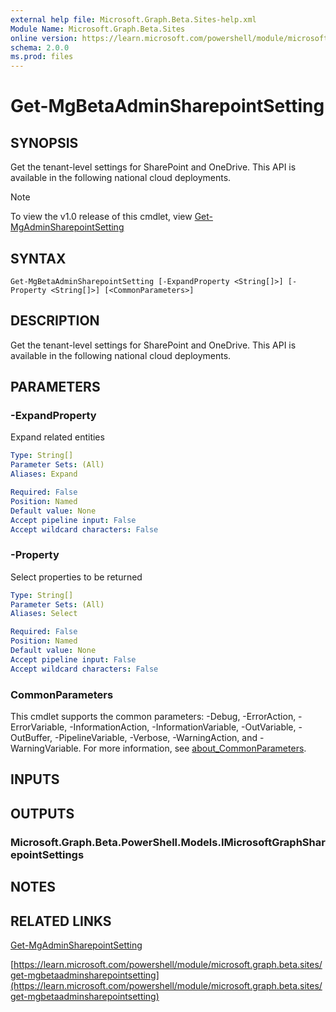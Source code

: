 ```yaml
---
external help file: Microsoft.Graph.Beta.Sites-help.xml
Module Name: Microsoft.Graph.Beta.Sites
online version: https://learn.microsoft.com/powershell/module/microsoft.graph.beta.sites/get-mgbetaadminsharepointsetting
schema: 2.0.0
ms.prod: files
---
```


# Get-MgBetaAdminSharepointSetting

## SYNOPSIS
Get the tenant-level settings for SharePoint and OneDrive.
This API is available in the following national cloud deployments.

> [!NOTE]
> To view the v1.0 release of this cmdlet, view [Get-MgAdminSharepointSetting](/powershell/module/Microsoft.Graph.Sites/Get-MgAdminSharepointSetting?view=graph-powershell-1.0)

## SYNTAX

```
Get-MgBetaAdminSharepointSetting [-ExpandProperty <String[]>] [-Property <String[]>] [<CommonParameters>]
```

## DESCRIPTION
Get the tenant-level settings for SharePoint and OneDrive.
This API is available in the following national cloud deployments.

## PARAMETERS

### -ExpandProperty
Expand related entities

```yaml
Type: String[]
Parameter Sets: (All)
Aliases: Expand

Required: False
Position: Named
Default value: None
Accept pipeline input: False
Accept wildcard characters: False
```

### -Property
Select properties to be returned

```yaml
Type: String[]
Parameter Sets: (All)
Aliases: Select

Required: False
Position: Named
Default value: None
Accept pipeline input: False
Accept wildcard characters: False
```

### CommonParameters
This cmdlet supports the common parameters: -Debug, -ErrorAction, -ErrorVariable, -InformationAction, -InformationVariable, -OutVariable, -OutBuffer, -PipelineVariable, -Verbose, -WarningAction, and -WarningVariable. For more information, see [about_CommonParameters](http://go.microsoft.com/fwlink/?LinkID=113216).

## INPUTS

## OUTPUTS

### Microsoft.Graph.Beta.PowerShell.Models.IMicrosoftGraphSharepointSettings
## NOTES

## RELATED LINKS
[Get-MgAdminSharepointSetting](/powershell/module/Microsoft.Graph.Sites/Get-MgAdminSharepointSetting?view=graph-powershell-1.0)

[https://learn.microsoft.com/powershell/module/microsoft.graph.beta.sites/get-mgbetaadminsharepointsetting](https://learn.microsoft.com/powershell/module/microsoft.graph.beta.sites/get-mgbetaadminsharepointsetting)



